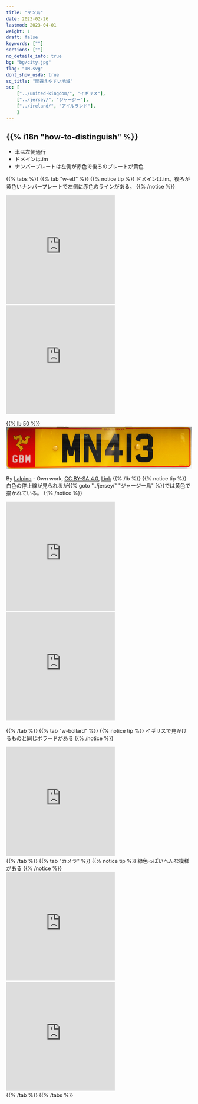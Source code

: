 ```yaml
---
title: "マン島"
date: 2023-02-26
lastmod: 2023-04-01
weight: 1
draft: false
keywords: [""]
sections: [""]
no_detaile_info: true
bg: "bg/city.jpg"
flag: "IM.svg"
dont_show_usda: true
sc_title: "間違えやすい地域"
sc: [
    ["../united-kingdom/", "イギリス"],
    ["../jersey/", "ジャージー"],
    ["../ireland/", "アイルランド"],
    ]
---
```



<div class="main-desciption country-description">
    <h2 class="section-title">{{% i18n "how-to-distinguish" %}}</h2>
    <ul class="rule-list">
        <li>車は<span class="quiz">左側</span>通行</li>
        <li>ドメインは<span class="quiz">.im</span></li>
        <li>ナンバープレートは<span class="quiz">左側が赤色</span>で後ろのプレートが<span class="quiz">黄</span>色</li>
    </ul>
</div>

{{% tabs  %}}
{{% tab "w-etf" %}}
{{% notice tip %}}
ドメインは<span class="quiz">.im</span>。後ろが黄色いナンバープレートで左側に<span class="quiz">赤</span>色のラインがある。
{{% /notice %}}
<div class="googlemap-if">
<iframe src="https://www.google.com/maps/embed?pb=!4v1679138991147!6m8!1m7!1siUhod7cCOn5wmNiw_Jsknw!2m2!1d54.15647045019842!2d-4.488897953286526!3f352.13765715083855!4f-24.417657922667786!5f3.325193203789971" width="295" height="295" style="border:0;" allowfullscreen="" loading="lazy" referrerpolicy="no-referrer-when-downgrade"></iframe>
<iframe src="https://www.google.com/maps/embed?pb=!4v1686408771771!6m8!1m7!1sdXwoDTwpfKlnDt50JtrbjA!2m2!1d54.0898233912842!2d-4.74449622545797!3f342.8958615801431!4f-13.305441297488485!5f3.325193203789971" width="295" height="295" style="border:0;" allowfullscreen="" loading="lazy" referrerpolicy="no-referrer-when-downgrade"></iframe>
</div>

{{% lb 50 %}}
![](2023-07-30-04-06-05.png)

By <a href="//commons.wikimedia.org/w/index.php?title=User:Lalpino&amp;amp;action=edit&amp;amp;redlink=1" class="new" title="User:Lalpino (page does not exist)">Lalpino</a> - <span class="int-own-work" lang="en">Own work</span>, <a href="https://creativecommons.org/licenses/by-sa/4.0" title="Creative Commons Attribution-Share Alike 4.0">CC BY-SA 4.0</a>, <a href="https://commons.wikimedia.org/w/index.php?curid=88521143">Link</a>
{{% /lb %}}
{{% notice tip %}}
白色の停止線が見られるが{{% goto "../jersey/" "ジャージー島" %}}では<span class="quiz">黄</span>色で描かれている。
{{% /notice %}}
<div class="googlemap-if">
<iframe src="https://www.google.com/maps/embed?pb=!4v1686409117515!6m8!1m7!1sOj_LMVtkaKPX2w8Q0y5zpg!2m2!1d54.08238091574675!2d-4.640365431205106!3f307.0398301232984!4f-25.753797002006664!5f2.5810773344004008" width="295" height="295" style="border:0;" allowfullscreen="" loading="lazy" referrerpolicy="no-referrer-when-downgrade"></iframe>
<iframe src="https://www.google.com/maps/embed?pb=!4v1686409173187!6m8!1m7!1s-FMNdqLd9qOkc_8_lQcjew!2m2!1d54.22219805919635!2d-4.68973052977538!3f134.0246345543752!4f-11.927489786910613!5f2.6915555887357256" width="295" height="295" style="border:0;" allowfullscreen="" loading="lazy" referrerpolicy="no-referrer-when-downgrade"></iframe>
</div>

{{% /tab  %}}
{{% tab "w-bollard" %}}
{{% notice tip %}}
イギリスで見かけるものと同じボラードがある
{{% /notice %}}
<div class="googlemap-if">
<iframe src="https://www.google.com/maps/embed?pb=!4v1681121037887!6m8!1m7!1s16LnwMHJjLYrrFhPSU3JGw!2m2!1d54.17153529412187!2d-4.613871803912569!3f113.52714938831821!4f-18.699174265819764!5f3.325193203789971" width="295" height="295" style="border:0;" allowfullscreen="" loading="lazy" referrerpolicy="no-referrer-when-downgrade"></iframe>
</div>
{{% /tab %}}
{{% tab "カメラ" %}}
{{% notice tip %}}
緑色っぽいへんな模様がある
{{% /notice %}}
<div class="googlemap-if">
<iframe src="https://www.google.com/maps/embed?pb=!4v1681121477195!6m8!1m7!1sC7dKsz76ul-WWwqyx9bzoQ!2m2!1d54.15605480381518!2d-4.482523373093878!3f2.6741820632657323!4f35.20678702489258!5f2.20218438606314" width="295" height="295" style="border:0;" allowfullscreen="" loading="lazy" referrerpolicy="no-referrer-when-downgrade"></iframe>
<iframe src="https://www.google.com/maps/embed?pb=!4v1681121519535!6m8!1m7!1sH4OgPJsIhTFyYYncZ_W91w!2m2!1d54.18485162935091!2d-4.649980519624544!3f316.5841606986218!4f35.48970650272469!5f2.4183447684454578" width="295" height="295" style="border:0;" allowfullscreen="" loading="lazy" referrerpolicy="no-referrer-when-downgrade"></iframe>
</div>
{{% /tab %}}
{{% /tabs %}}